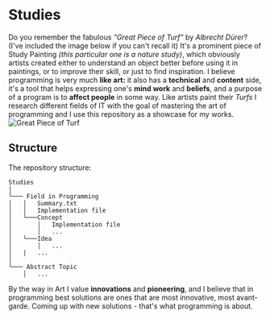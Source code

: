 
# Studies
Do you remember the fabulous *"Great Piece of Turf"* by *Albrecht Dürer*? (I've included the image below if you can't recall it) It's a prominent piece of Study Painting *(this particular one is a nature study)*, which obviously artists created either to understand an object better before using it in paintings, or to improve their skill, or just to find inspiration. 
I believe programming is very much **like art:** it also has  a **technical** and **content** side, it's a tool that helps expressing one's **mind work** and **beliefs**, and a purpose of a program is to **affect people** in some way.
Like artists paint their *Turfs* I research different fields of IT with the goal of mastering the art of programming and I use this repository as a showcase for my works.
![Great Piece of Turf](https://upload.wikimedia.org/wikipedia/commons/thumb/f/f6/Albrecht_D%C3%BCrer_-_The_Large_Piece_of_Turf%2C_1503_-_Google_Art_Project.jpg/800px-Albrecht_D%C3%BCrer_-_The_Large_Piece_of_Turf%2C_1503_-_Google_Art_Project.jpg "Dürer's Masterpiece - Great Piece of Turf")

## Structure
The repository structure:

```
Studies 
│
└─── Field in Programming
│   │   Summary.txt
│   │   Implementation file
│   └───Concept
│       │   Implementation file
│       │   ...
│   └───Idea
│       │   ...
│	|	...
│   
└─── Abstract Topic
    │   ...
```
 
 

By the way in Art I value **innovations** and **pioneering**, and I believe that in programming best solutions are ones that are most innovative,  most avant-garde. Coming up with new solutions - that's what programming is about.

